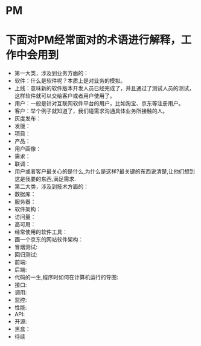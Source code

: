 # PM  
# 下面对PM经常面对的术语进行解释，工作中会用到  
* 第一大类，涉及到业务方面的：  
* 软件：什么是软件呢？本质上是对业务的模拟。  
* 上线：意味新的软件版本开发人员已经完成了，并且通过了测试人员的测试，这样软件就可以交给客户或者用户使用了。  
* 用户：一般是针对互联网软件平台的用户，比如淘宝、京东等注册用户。  
* 客户：举个例子就知道了，我们碰需求沟通具体业务所接触的人。  
* 灰度发布：  
* 发版：  
* 项目：  
* 产品：  
* 用户画像：  
* 需求：  
* 联调：  
* 用户或者客户最关心的是什么,为什么是这样?最关键的东西说清楚,让他们想到这是我要的东西,满足需求.  
* 第二大类，涉及到技术方面的：  
* 数据库：  
* 服务器：  
* 软件架构：  
* 访问量：  
* 高可用：  
* 经常使用的软件工具：  
* 画一个京东的网站软件架构： 
* 冒烟测试:  
* 回归测试:  
* 前端:  
* 后端: 
* 代码的一生,程序时如何在计算机运行的导图:  
* 接口:  
* 调用:  
* 监控:  
* 性能:  
* API:  
* 开源:  
* 黑盒：
* 待续  
